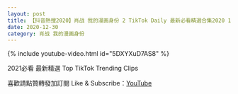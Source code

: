 ```yaml
---
layout: post
title: 【抖音熱搜2020】肖战 我的漫画身份 2 TikTok Daily 最新必看精選合集2020 12 30
date: 2020-12-30
category: 肖战 我的漫画身份
---
```


{% include youtube-video.html id="5DXYXuD7AS8" %}

2021必看 最新精選 Top TikTok Trending Clips

喜歡請點贊轉發加訂閱 Like & Subscribe：[YouTube](https://www.youtube.com/channel/UCAoR7VcanIPd04uEq_GIylA/videos)

